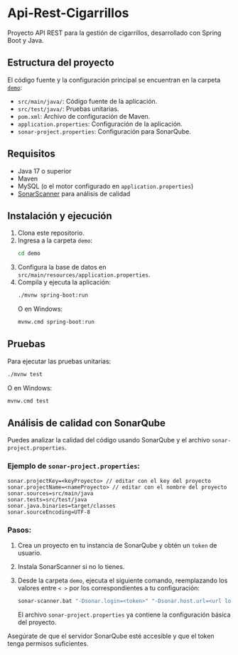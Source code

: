 # Api-Rest-Cigarrillos

Proyecto API REST para la gestión de cigarrillos, desarrollado con Spring Boot y Java.

## Estructura del proyecto

El código fuente y la configuración principal se encuentran en la carpeta [`demo`](demo):

- `src/main/java/`: Código fuente de la aplicación.
- `src/test/java/`: Pruebas unitarias.
- `pom.xml`: Archivo de configuración de Maven.
- `application.properties`: Configuración de la aplicación.
- `sonar-project.properties`: Configuración para SonarQube.

## Requisitos

- Java 17 o superior
- Maven
- MySQL (o el motor configurado en `application.properties`)
- [SonarScanner](https://docs.sonarsource.com/sonarqube/latest/analyzing-source-code/scanners/sonarscanner/) para análisis de calidad

## Instalación y ejecución

1. Clona este repositorio.
2. Ingresa a la carpeta `demo`:
   ```sh
   cd demo
   ```
3. Configura la base de datos en `src/main/resources/application.properties`.
4. Compila y ejecuta la aplicación:
   ```sh
   ./mvnw spring-boot:run
   ```
   O en Windows:
   ```sh
   mvnw.cmd spring-boot:run
   ```

## Pruebas

Para ejecutar las pruebas unitarias:
```sh
./mvnw test
```
O en Windows:
```sh
mvnw.cmd test
```

## Análisis de calidad con SonarQube

Puedes analizar la calidad del código usando SonarQube y el archivo `sonar-project.properties`.

### Ejemplo de `sonar-project.properties`:

```
sonar.projectKey=<keyProyecto> // editar con el key del proyecto
sonar.projectName=<nameProyecto> // editar con el nombre del proyecto
sonar.sources=src/main/java
sonar.tests=src/test/java
sonar.java.binaries=target/classes
sonar.sourceEncoding=UTF-8
```

### Pasos:

1. Crea un proyecto en tu instancia de SonarQube y obtén un `token` de usuario.
2. Instala SonarScanner si no lo tienes.
3. Desde la carpeta `demo`, ejecuta el siguiente comando, reemplazando los valores entre `< >` por los correspondientes a tu configuración:

   ```sh
   sonar-scanner.bat "-Dsonar.login=<token>" "-Dsonar.host.url=<url local o online>"
   ```

   El archivo `sonar-project.properties` ya contiene la configuración básica del proyecto.

Asegúrate de que el servidor SonarQube esté accesible y que el token tenga permisos suficientes.
